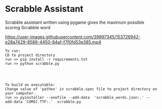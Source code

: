 # Scrabble Assistant
Scrabble assistant written using pygame gives the maximum possible scoring Scrabble word

https://user-images.githubusercontent.com/39897345/153726942-e28a7429-8586-4450-84af-f7f0fd53e385.mp4


    To run:
    CD to project directory 
    run >> pip install -r requirements.txt
    run >> python scrabble.py




    To build as executable:
    Change value of 'pathex' in scrabble.spec file to project directory on your computer.
    run >> pyinstaller --onefile --add-data  'scrabble_words.json:.' --add-data 'COMIC.TTF:.'  scrabble.py



